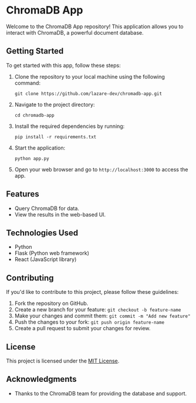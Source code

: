 # ChromaDB App

Welcome to the ChromaDB App repository! This application allows you to interact with ChromaDB, a powerful document database.

## Getting Started

To get started with this app, follow these steps:

1. Clone the repository to your local machine using the following command:
   ```shell
   git clone https://github.com/lazare-dev/chromadb-app.git
   ```

2. Navigate to the project directory:
   ```shell
   cd chromadb-app
   ```

3. Install the required dependencies by running:
   ```shell
   pip install -r requirements.txt
   ```

4. Start the application:
   ```shell
   python app.py
   ```

5. Open your web browser and go to `http://localhost:3000` to access the app.

## Features

- Query ChromaDB for data.
- View the results in the web-based UI.

## Technologies Used

- Python
- Flask (Python web framework)
- React (JavaScript library)

## Contributing

If you'd like to contribute to this project, please follow these guidelines:

1. Fork the repository on GitHub.
2. Create a new branch for your feature: `git checkout -b feature-name`
3. Make your changes and commit them: `git commit -m "Add new feature"`
4. Push the changes to your fork: `git push origin feature-name`
5. Create a pull request to submit your changes for review.

## License

This project is licensed under the [MIT License](LICENSE).

## Acknowledgments

- Thanks to the ChromaDB team for providing the database and support.
```
